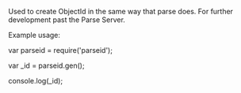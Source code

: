 Used to create ObjectId in the same way that parse does. For further development past the Parse Server.

Example usage:

var parseid = require('parseid');

var _id = parseid.gen();

console.log(_id);

